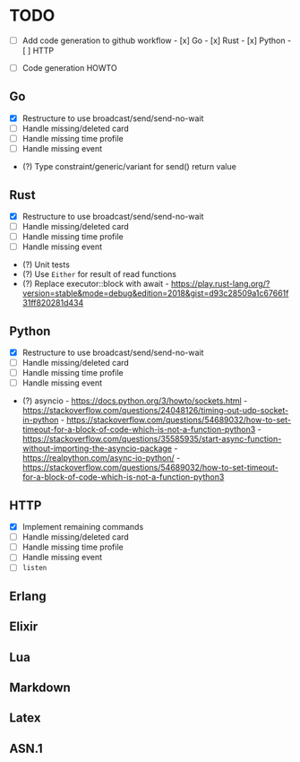 # TODO

- [ ] Add code generation to github workflow
      - [x] Go
      - [x] Rust
      - [x] Python
      - [ ] HTTP

- [ ] Code generation HOWTO

## Go
- [x] Restructure to use broadcast/send/send-no-wait
- [ ] Handle missing/deleted card
- [ ] Handle missing time profile
- [ ] Handle missing event
- (?) Type constraint/generic/variant for send() return value

## Rust
- [x] Restructure to use broadcast/send/send-no-wait
- [ ] Handle missing/deleted card
- [ ] Handle missing time profile
- [ ] Handle missing event
- (?) Unit tests
- (?) Use `Either` for result of read functions
- (?) Replace executor::block with await
      - https://play.rust-lang.org/?version=stable&mode=debug&edition=2018&gist=d93c28509a1c67661f31ff820281d434

## Python
- [x] Restructure to use broadcast/send/send-no-wait
- [ ] Handle missing/deleted card
- [ ] Handle missing time profile
- [ ] Handle missing event
- (?) asyncio
      - https://docs.python.org/3/howto/sockets.html
      - https://stackoverflow.com/questions/24048126/timing-out-udp-socket-in-python
      - https://stackoverflow.com/questions/54689032/how-to-set-timeout-for-a-block-of-code-which-is-not-a-function-python3
      - https://stackoverflow.com/questions/35585935/start-async-function-without-importing-the-asyncio-package
      - https://realpython.com/async-io-python/
      - https://stackoverflow.com/questions/54689032/how-to-set-timeout-for-a-block-of-code-which-is-not-a-function-python3

## HTTP
- [x] Implement remaining commands
- [ ] Handle missing/deleted card
- [ ] Handle missing time profile
- [ ] Handle missing event
- [ ] `listen`

## Erlang

## Elixir

## Lua

## Markdown

## Latex

## ASN.1

